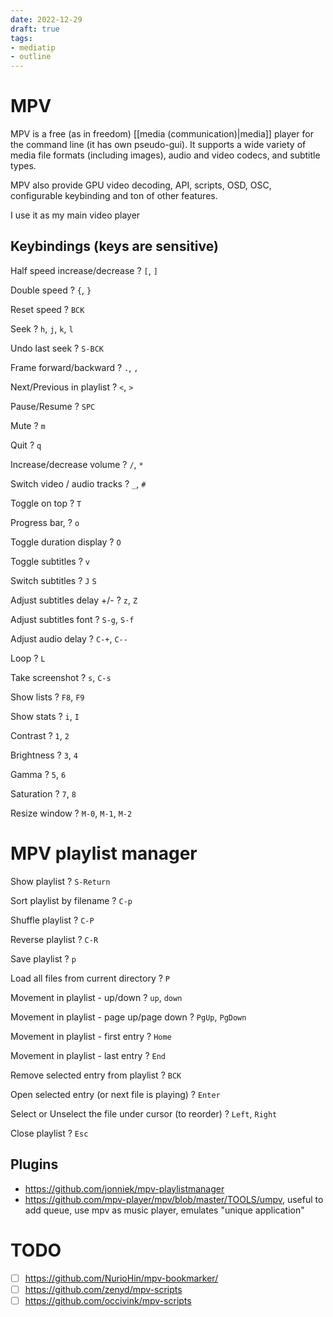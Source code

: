```yaml
---
date: 2022-12-29
draft: true
tags:
- mediatip
- outline
---
```


# MPV

MPV is a free (as in freedom) [[media (communication)|media]]
player for the command line (it has own pseudo-gui). It supports a wide variety
of media file formats (including images), audio and video codecs, and subtitle
types.

MPV also provide GPU video decoding, API, scripts, OSD, OSC, configurable
keybinding and ton of other features.

I use it as my main video player

## Keybindings (keys are sensitive)

Half speed increase/decrease
?
`[`, `]`
<!--SR:!2023-04-16,1,230-->

Double speed
?
`{`, `}`
<!--SR:!2023-04-16,1,230-->

Reset speed
?
`BCK`
<!--SR:!2023-04-16,1,230-->

Seek
?
`h`, `j`, `k`, `l`

Undo last seek
?
`S-BCK`

Frame forward/backward
?
`.`, `,`

Next/Previous in playlist
?
`<`, `>`

Pause/Resume
?
`SPC`

Mute
?
`m`

Quit
?
`q`

Increase/decrease volume
?
`/`, `*`


Switch video / audio tracks
?
`_`, `#`

Toggle on top
?
`T`

Progress bar,
?
`o`

Toggle duration display
?
`O`

Toggle subtitles
?
`v`

Switch subtitles
?
`J` `S`

Adjust subtitles delay +/-
?
`z`, `Z`

Adjust subtitles font
?
`S-g`, `S-f`

Adjust audio delay
?
`C-+`, `C--`

Loop
?
`L`

Take screenshot
?
`s`, `C-s`

Show lists
?
`F8`, `F9`

Show stats
?
`i`, `I`

Contrast
?
`1`, `2`

Brightness
?
`3`, `4`

Gamma
?
`5`, `6`

Saturation
?
`7`, `8`

Resize window
?
`M-0`, `M-1`, `M-2`

# MPV playlist manager

Show playlist
?
`S-Return`

Sort playlist by filename
?
`C-p`

Shuffle playlist
?
`C-P`

Reverse playlist
?
`C-R`

Save playlist
?
`p`

Load all files from current directory
?
`P`

Movement in playlist - up/down
?
`up`, `down`

Movement in playlist - page up/page down
?
`PgUp`, `PgDown`

Movement in playlist - first entry
?
`Home`

Movement in playlist - last entry
?
`End`

Remove selected entry from playlist
?
`BCK`

Open selected entry (or next file is playing)
?
`Enter`

Select or Unselect the file under cursor (to reorder)
?
`Left`, `Right`

Close playlist
?
`Esc`

## Plugins

- <https://github.com/jonniek/mpv-playlistmanager>
- <https://github.com/mpv-player/mpv/blob/master/TOOLS/umpv>, useful
    to add queue, use mpv as music player, emulates \"unique
    application\"

# TODO

- [ ] <https://github.com/NurioHin/mpv-bookmarker/>
- [ ] <https://github.com/zenyd/mpv-scripts>
- [ ] <https://github.com/occivink/mpv-scripts>